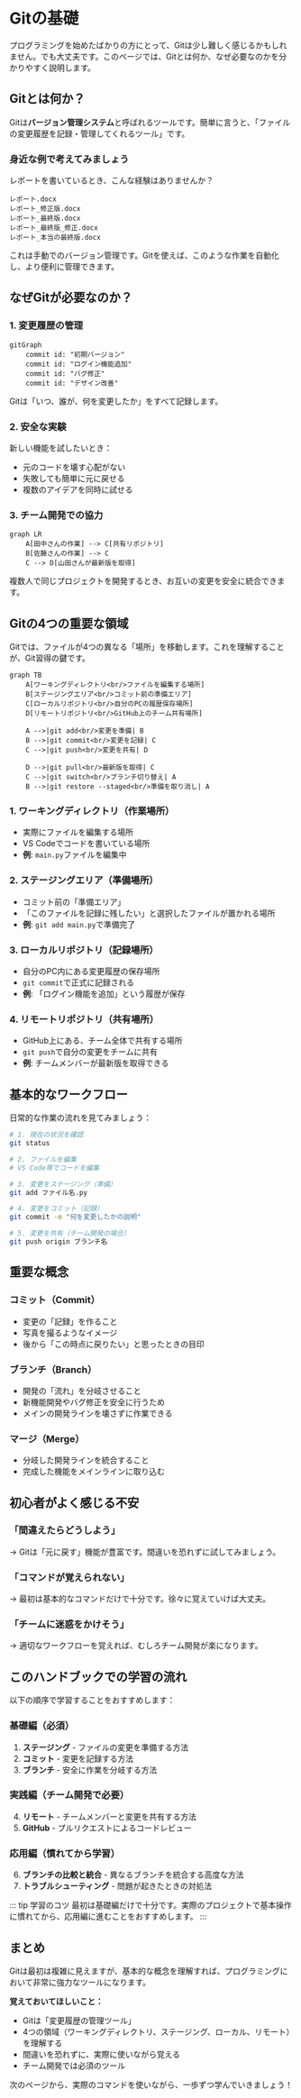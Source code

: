 # Gitの基礎

プログラミングを始めたばかりの方にとって、Gitは少し難しく感じるかもしれません。でも大丈夫です。このページでは、Gitとは何か、なぜ必要なのかを分かりやすく説明します。

## Gitとは何か？

Gitは**バージョン管理システム**と呼ばれるツールです。簡単に言うと、「ファイルの変更履歴を記録・管理してくれるツール」です。

### 身近な例で考えてみましょう

レポートを書いているとき、こんな経験はありませんか？

```
レポート.docx
レポート_修正版.docx
レポート_最終版.docx
レポート_最終版_修正.docx
レポート_本当の最終版.docx
```

これは手動でのバージョン管理です。Gitを使えば、このような作業を自動化し、より便利に管理できます。

## なぜGitが必要なのか？

### 1. 変更履歴の管理

```mermaid
gitGraph
    commit id: "初期バージョン"
    commit id: "ログイン機能追加"
    commit id: "バグ修正"
    commit id: "デザイン改善"
```

Gitは「いつ、誰が、何を変更したか」をすべて記録します。

### 2. 安全な実験

新しい機能を試したいとき：

- 元のコードを壊す心配がない
- 失敗しても簡単に元に戻せる
- 複数のアイデアを同時に試せる

### 3. チーム開発での協力

```mermaid
graph LR
    A[田中さんの作業] --> C[共有リポジトリ]
    B[佐藤さんの作業] --> C
    C --> D[山田さんが最新版を取得]
```

複数人で同じプロジェクトを開発するとき、お互いの変更を安全に統合できます。

## Gitの4つの重要な領域

Gitでは、ファイルが4つの異なる「場所」を移動します。これを理解することが、Git習得の鍵です。

```mermaid
graph TB
    A[ワーキングディレクトリ<br/>ファイルを編集する場所]
    B[ステージングエリア<br/>コミット前の準備エリア]
    C[ローカルリポジトリ<br/>自分のPCの履歴保存場所]
    D[リモートリポジトリ<br/>GitHub上のチーム共有場所]
    
    A -->|git add<br/>変更を準備| B
    B -->|git commit<br/>変更を記録| C
    C -->|git push<br/>変更を共有| D
    
    D -->|git pull<br/>最新版を取得| C
    C -->|git switch<br/>ブランチ切り替え| A
    B -->|git restore --staged<br/>準備を取り消し| A
```

### 1. ワーキングディレクトリ（作業場所）

- 実際にファイルを編集する場所
- VS Codeでコードを書いている場所
- **例**: `main.py`ファイルを編集中

### 2. ステージングエリア（準備場所）

- コミット前の「準備エリア」
- 「このファイルを記録に残したい」と選択したファイルが置かれる場所
- **例**: `git add main.py`で準備完了

### 3. ローカルリポジトリ（記録場所）

- 自分のPC内にある変更履歴の保存場所
- `git commit`で正式に記録される
- **例**: 「ログイン機能を追加」という履歴が保存

### 4. リモートリポジトリ（共有場所）

- GitHub上にある、チーム全体で共有する場所
- `git push`で自分の変更をチームに共有
- **例**: チームメンバーが最新版を取得できる

## 基本的なワークフロー

日常的な作業の流れを見てみましょう：

```bash
# 1. 現在の状況を確認
git status

# 2. ファイルを編集
# VS Code等でコードを編集

# 3. 変更をステージング（準備）
git add ファイル名.py

# 4. 変更をコミット（記録）
git commit -m "何を変更したかの説明"

# 5. 変更を共有（チーム開発の場合）
git push origin ブランチ名
```

## 重要な概念

### コミット（Commit）

- 変更の「記録」を作ること
- 写真を撮るようなイメージ
- 後から「この時点に戻りたい」と思ったときの目印

### ブランチ（Branch）

- 開発の「流れ」を分岐させること
- 新機能開発やバグ修正を安全に行うため
- メインの開発ラインを壊さずに作業できる

### マージ（Merge）

- 分岐した開発ラインを統合すること
- 完成した機能をメインラインに取り込む

## 初心者がよく感じる不安

### 「間違えたらどうしよう」

→ Gitは「元に戻す」機能が豊富です。間違いを恐れずに試してみましょう。

### 「コマンドが覚えられない」

→ 最初は基本的なコマンドだけで十分です。徐々に覚えていけば大丈夫。

### 「チームに迷惑をかけそう」

→ 適切なワークフローを覚えれば、むしろチーム開発が楽になります。

## このハンドブックでの学習の流れ

以下の順序で学習することをおすすめします：

### 基礎編（必須）

1. **ステージング** - ファイルの変更を準備する方法
2. **コミット** - 変更を記録する方法  
3. **ブランチ** - 安全に作業を分岐する方法

### 実践編（チーム開発で必要）

4. **リモート** - チームメンバーと変更を共有する方法
5. **GitHub** - プルリクエストによるコードレビュー

### 応用編（慣れてから学習）

6. **ブランチの比較と統合** - 異なるブランチを統合する高度な方法
7. **トラブルシューティング** - 問題が起きたときの対処法

::: tip 学習のコツ
最初は基礎編だけで十分です。実際のプロジェクトで基本操作に慣れてから、応用編に進むことをおすすめします。
:::

## まとめ

Gitは最初は複雑に見えますが、基本的な概念を理解すれば、プログラミングにおいて非常に強力なツールになります。

**覚えておいてほしいこと：**

- Gitは「変更履歴の管理ツール」
- 4つの領域（ワーキングディレクトリ、ステージング、ローカル、リモート）を理解する
- 間違いを恐れずに、実際に使いながら覚える
- チーム開発では必須のツール

次のページから、実際のコマンドを使いながら、一歩ずつ学んでいきましょう！